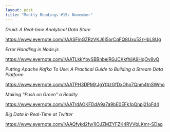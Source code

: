 ```yaml
---
layout: post
title: "Montly Readings #15: November"
---
```


*Druid: A Real-time Analytical Data Store*

https://www.evernote.com/l/AASFinGZRzVKJ6I5orCqFQ8Uxu52rHbL8Ug

*Error Handling in Node.js*

https://www.evernote.com/l/AATLkkYbySBBnbejRGJCKkfhjjA9HqOv8yQ

*Putting Apache Kafka To Use: A Practical Guide to Building a Stream Data Platform*

https://www.evernote.com/l/AATPH3DPMjtJgYf4zGfDxOho7Qnm4tnSWmo

*Making "Push on Green" a Reality*

https://www.evernote.com/l/AATrdAOKFDdA9a7a9bE0EFk1pQnpj21oFd4

*Big Data in Real-Time at Twitter*

https://www.evernote.com/l/AAQfykd2fw1IOJZMZYFZK4RVVbLKmr-SDag
